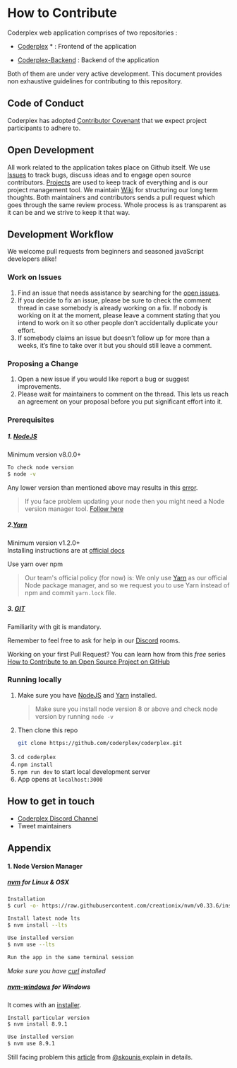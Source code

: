 # How to Contribute

Coderplex web application comprises of two repositories :

- [Coderplex](https://github.com/coderplex/coderplex) * : Frontend of the application

- [Coderplex-Backend](https://github.com/coderplex/coderplex-backend) : Backend of the application

Both of them are under very active development. This document provides non exhaustive guidelines for contributing to this repository.  

## Code of Conduct
Coderplex has adopted [Contributor Covenant](https://github.com/coderplex/coderplex/blob/docs-update/CODE_OF_CONDUCT.md) that we expect project participants to adhere to.

## Open Development
All work related to the application takes place on Github itself. We use [Issues](https://github.com/coderplex/coderplex/issues) to track bugs, discuss ideas and to engage open source contributors. [Projects](https://github.com/coderplex/coderplex/projects) are used to keep track of everything and is our project management tool. We maintain [Wiki](https://github.com/coderplex/coderplex/wiki) for structuring our long term thoughts. Both maintainers and contributors sends a pull request which goes through the same review process. Whole process is as transparent as it can be and we strive to keep it that way.

## Development Workflow

We welcome pull requests from beginners and seasoned javaScript developers alike!

### Work on Issues
1. Find an issue that needs assistance by searching for the [open issues](https://github.com/coderplex/coderplex/labels/help-wanted).
2. If you decide to fix an issue, please be sure to check the comment thread in case somebody is already working on a fix. If nobody is working on it at the moment, please leave a comment stating that you intend to work on it so other people don’t accidentally duplicate your effort.
3. If somebody claims an issue but doesn’t follow up for more than a weeks, it’s fine to take over it but you should still leave a comment.


### Proposing a Change
1. Open a new issue if you would like report a bug or suggest improvements.
2. Please wait for maintainers to comment on the thread. This lets us reach an agreement on your proposal before you put significant effort into it.

### Prerequisites
##### 1. [NodeJS](https://nodejs.org/)
Minimum version v8.0.0+
```bash
To check node version
$ node -v
 ```
Any lower version than mentioned above may results in this [error](https://github.com/coderplex/coderplex/issues/100).

> If you face problem updating your node then you might need a Node version manager tool. [Follow here]()

##### 2.[Yarn](https://yarnpkg.com)
Minimum version v1.2.0+
<br/>
Installing instructions are at [official docs](https://yarnpkg.com/en/docs/install#windows-tab)

Use yarn over npm
> Our team's official policy (for now) is: We only use [Yarn](https://yarnpkg.com/en/docs/install) as our official Node package manager, and so we request you to use Yarn instead of npm and commit `yarn.lock` file.

##### 3. [GIT](https://git-scm.com/download/linux)
Familiarity with git is mandatory.


Remember to feel free to ask for help in our [Discord](https://discordapp.com/invite/dVnQ2Gf) rooms.

Working on your first Pull Request? You can learn how from this *free* series [How to Contribute to an Open Source Project on GitHub](https://egghead.io/series/how-to-contribute-to-an-open-source-project-on-github)

### Running locally

1. Make sure you have [NodeJS](https://nodejs.org/) and [Yarn](https://yarnpkg.com/en/docs/install) installed.
    > Make sure you install node version 8 or above and check node version by running `node -v`
1. Then clone this repo
    ```bash
    git clone https://github.com/coderplex/coderplex.git
    ```
1. `cd coderplex`
1. `npm install`
1. `npm run dev` to start local development server
1. App opens at `localhost:3000`


## How to get in touch
- [Coderplex Discord Channel](https://discord.gg/dVnQ2Gf)
- Tweet maintainers

## Appendix
#### 1. Node Version Manager

##### [nvm](https://github.com/creationix/nvm) for Linux & OSX
```bash
Installation
$ curl -o- https://raw.githubusercontent.com/creationix/nvm/v0.33.6/install.sh | bash

Install latest node lts
$ nvm install --lts

Use installed version
$ nvm use --lts

Run the app in the same terminal session
```
*Make sure you have [curl](https://curl.haxx.se/) installed*

##### [nvm-windows](https://github.com/coreybutler/nvm-windows) for Windows
It comes with an [installer](https://github.com/coreybutler/nvm-windows#installation--upgrades).

```bash
Install particular version
$ nvm install 8.9.1

Use installed version
$ nvm use 8.9.1
```
Still facing problem this [article](https://medium.com/appseed-io/how-to-run-multiple-versions-of-node-js-with-nvm-for-windows-ffbe5c7a2b47) from [@skounis  ](https://twitter.com/skounis) explain in details.
